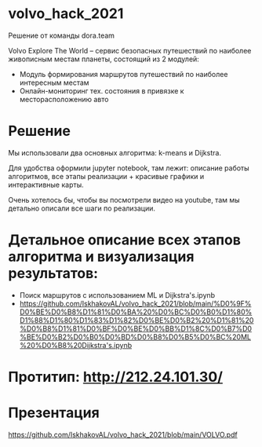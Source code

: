 # volvo_hack_2021
Решение от команды dora.team

Volvo Explore The World – сервис безопасных путешествий по наиболее живописным местам планеты, состоящий из 2 модулей:

* Модуль формирования маршрутов путешествий по наиболее интересным местам
* Онлайн-мониторинг тех. состояния в привязке к месторасположению авто

# Решение
Мы использовали два основных алгоритма: k-means и Dijkstra.

Для удобства оформили jupyter notebook, там лежит: описание работы алгоритмов, все этапы реализации + красивые графики и интерактивные карты.

Очень хотелось бы, чтобы вы посмотрели видео на youtube, там мы детально описали все шаги по реализации.

# Детальное описание всех этапов алгоритма и визуализация результатов: 
* Поиск маршрутов с использованием ML и Dijkstra's.ipynb
* https://github.com/IskhakovAL/volvo_hack_2021/blob/main/%D0%9F%D0%BE%D0%B8%D1%81%D0%BA%20%D0%BC%D0%B0%D1%80%D1%88%D1%80%D1%83%D1%82%D0%BE%D0%B2%20%D1%81%20%D0%B8%D1%81%D0%BF%D0%BE%D0%BB%D1%8C%D0%B7%D0%BE%D0%B2%D0%B0%D0%BD%D0%B8%D0%B5%D0%BC%20ML%20%D0%B8%20Dijkstra's.ipynb

# Протитип: http://212.24.101.30/

# Презентация
https://github.com/IskhakovAL/volvo_hack_2021/blob/main/VOLVO.pdf
